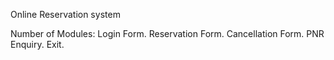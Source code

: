 Online Reservation system

Number of Modules:
Login Form.
Reservation Form.
Cancellation Form.
PNR Enquiry.
Exit.
